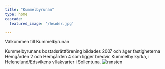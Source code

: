 ```yaml
---
title: "Kummelbyrunan"
type: home
cascade:
  featured_image: '/header.jpg'

---
```


Välkommen till Kummelbyrunan

Kummelbyrunans bostadsrättförening bildades 2007 och äger fastigheterna Hemgården 2 och Hemgården 4 som ligger bredvid Kummelby kyrka, i Helenelund/Edsvikens villakvarter i Sollentuna.
![runsten](/runsten.jpg)


